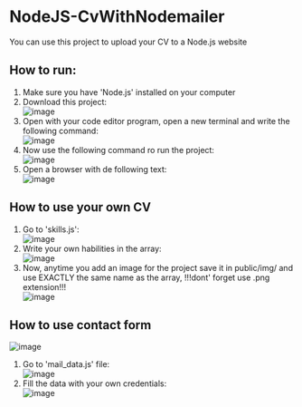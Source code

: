 # NodeJS-CvWithNodemailer
You can use this project to upload your CV to a Node.js website

## How to run:
 1. Make sure you have 'Node.js' installed on your computer
 2. Download this project: <br> ![image](https://github.com/OscarChavez99/NodeJS-CvWithNodemailer/assets/80979314/f743e891-3d4c-45e7-a942-c1260962c2b6)
 3. Open with your code editor program, open a new terminal and write the following command: <br> ![image](https://github.com/OscarChavez99/NodeJS-CvWithNodemailer/assets/80979314/51e7ace0-98ed-4271-ae8d-9abd35a665f1)
 4. Now use the following command ro run the project: <br> ![image](https://github.com/OscarChavez99/NodeJS-CvWithNodemailer/assets/80979314/52d9c147-9b2f-470e-b9a5-d54f54c4c845)
 5. Open a browser with de following text: <br> ![image](https://github.com/OscarChavez99/NodeJS-CvWithNodemailer/assets/80979314/e9e1bcb1-e07d-4823-93e1-4769be9ab6d1)

## How to use your own CV
 1. Go to 'skills.js': <br> ![image](https://github.com/OscarChavez99/NodeJS-CvWithNodemailer/assets/80979314/2a1e02bb-d068-4b82-8196-a6ba2b3df0f4)
 2. Write your own habilities in the array: <br> ![image](https://github.com/OscarChavez99/NodeJS-CvWithNodemailer/assets/80979314/7f1a4b1a-dede-4a19-ae29-2b5b8119c21d)
 3. Now, anytime you add an image for the project save it in public/img/ and use EXACTLY the same name as the array, !!!dont' forget use .png extension!!! <br> ![image](https://github.com/OscarChavez99/NodeJS-CvWithNodemailer/assets/80979314/6b31b88a-2621-4145-bc90-95296f644063)

## How to use contact form
![image](https://github.com/OscarChavez99/NodeJS-CvWithNodemailer/assets/80979314/3f9d0678-8214-4c1d-bd84-d1c532ccc323) <br>

 1. Go to 'mail_data.js' file: <br> ![image](https://github.com/OscarChavez99/NodeJS-CvWithNodemailer/assets/80979314/5833cbf1-a2a2-4aef-bc19-9ac147c9aa0d)
 2. Fill the data with your own credentials: <br> ![image](https://github.com/OscarChavez99/NodeJS-CvWithNodemailer/assets/80979314/57ae001f-10a1-42de-9703-247301e7b749)
